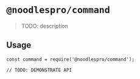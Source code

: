 # `@noodlespro/command`

> TODO: description

## Usage

```
const command = require('@noodlespro/command');

// TODO: DEMONSTRATE API
```
